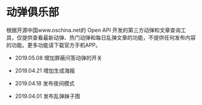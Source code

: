 # 动弹俱乐部

根据开源中国www.oschina.net的 Open API 开发的第三方动弹和文章查询工具，仅提供查看最新动弹、热门动弹和每日乱弹文章的功能，不提供任何发布内容的功能。更多功能请下载官方手机APP。

- 2019.05.08 增加屏蔽问答动弹的开关

- 2019.04.21 增加生成海报

- 2019.04.18 发布夜间模式

- 2019.04.01 发布乱弹妹子图

